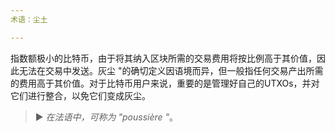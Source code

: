 ```yaml
---
术语：尘土

---
```

指数额极小的比特币，由于将其纳入区块所需的交易费用将按比例高于其价值，因此无法在交易中发送。灰尘 "的确切定义因语境而异，但一般指任何交易产出所需的费用高于其价值。对于比特币用户来说，重要的是管理好自己的UTXOs，并对它们进行整合，以免它们变成灰尘。

> ► *在法语中，可称为 "poussière "*。